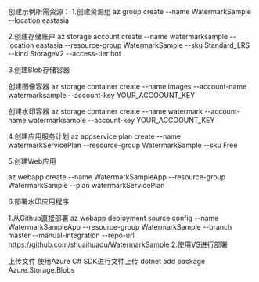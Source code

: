 ﻿创建示例所需资源：
1.创建资源组
az group create --name WatermarkSample --location eastasia

2.创建存储账户
az storage account create --name watermarksample --location eastasia --resource-group WatermarkSample --sku Standard_LRS --kind StorageV2 --access-tier hot

3.创建Blob存储容器

创建图像容器
az storage container create --name images --account-name watermarksample --account-key YOUR_ACCOOUNT_KEY

创建水印容器
az storage container create --name watermark --account-name watermarksample --account-key YOUR_ACCOOUNT_KEY

4.创建应用服务计划
az appservice plan create --name watermarkServicePlan --resource-group WatermarkSample --sku Free

5.创建Web应用

az webapp create --name WatermarkSampleApp --resource-group WatermarkSample --plan watermarkServicePlan

6.部署水印应用程序

1.从Github直接部署
az webapp deployment source config --name WatermarkSampleApp --resource-group WatermarkSample --branch master --manual-integration --repo-url https://github.com/shuaihuadu/WatermarkSample
2.使用VS进行部署

上传文件
使用Azure C# SDK进行文件上传
dotnet add  package Azure.Storage.Blobs